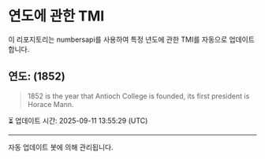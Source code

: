 
# 연도에 관한 TMI

이 리포지토리는 numbersapi를 사용하여 특정 년도에 관한 TMI를 자동으로 업데이트합니다.

## 연도: (1852)
> 1852 is the year that Antioch College is founded, its first president is Horace Mann.

⏳ 업데이트 시간: 2025-09-11 13:55:29 (UTC)

---
자동 업데이트 봇에 의해 관리됩니다.
